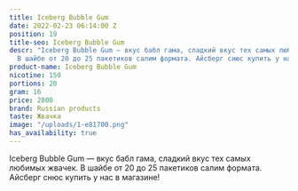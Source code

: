 ```yaml
---
title: Iceberg Bubble Gum
date: 2022-02-23 06:14:00 Z
position: 19
title-seo: Iceberg Bubble Gum
descr: "Iceberg Bubble Gum — вкус бабл гама, сладкий вкус тех самых любимых жвачек.
  В шайбе от 20 до 25 пакетиков салим формата. Айсберг снюс купить у нас в магазине!\n\n"
product-name: Iceberg Bubble Gum
nicotine: 150
portions: 20
gram: 16
price: 2800
brand: Russian products
taste: Жвачка
image: "/uploads/1-e81700.png"
has_availability: true
---
```


Iceberg Bubble Gum — вкус бабл гама, сладкий вкус тех самых любимых жвачек. В шайбе от 20 до 25 пакетиков салим формата. Айсберг снюс купить у нас в магазине!

